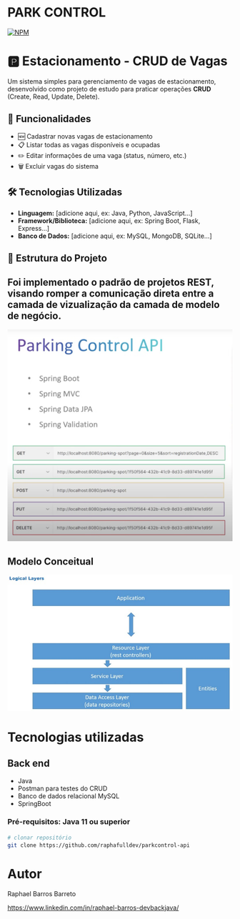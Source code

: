 # PARK CONTROL
[![NPM](https://img.shields.io/npm/l/react)](https://github.com/raphafulldev/assets/blob/main/LICENSE) 

# 🅿️ Estacionamento - CRUD de Vagas  

Um sistema simples para gerenciamento de vagas de estacionamento, desenvolvido como projeto de estudo para praticar operações **CRUD** (Create, Read, Update, Delete).  

## 🚀 Funcionalidades  
- 🆕 Cadastrar novas vagas de estacionamento  
- 📋 Listar todas as vagas disponíveis e ocupadas  
- ✏️ Editar informações de uma vaga (status, número, etc.)  
- 🗑️ Excluir vagas do sistema  

## 🛠️ Tecnologias Utilizadas  
- **Linguagem:** [adicione aqui, ex: Java, Python, JavaScript...]  
- **Framework/Biblioteca:** [adicione aqui, ex: Spring Boot, Flask, Express...]  
- **Banco de Dados:** [adicione aqui, ex: MySQL, MongoDB, SQLite...]  

## 📂 Estrutura do Projeto  



## Foi implementado o padrão de projetos REST, visando romper a comunicação direta entre a camada de vizualização da camada de modelo de negócio.
![](https://github.com/raphafulldev/assets/blob/main/images/Screenshot%202025-09-17%20at%2014.20.34.png)

## Modelo Conceitual
![Web 1](https://github.com/raphafulldev/assets/blob/main/images/2.jpeg)


# Tecnologias utilizadas
## Back end
- Java
- Postman para testes do CRUD
- Banco de dados relacional MySQL 
- SpringBoot

### Pré-requisitos: Java 11 ou superior

```bash
# clonar repositório
git clone https://github.com/raphafulldev/parkcontrol-api

```



# Autor

Raphael Barros Barreto

https://www.linkedin.com/in/raphael-barros-devbackjava/
